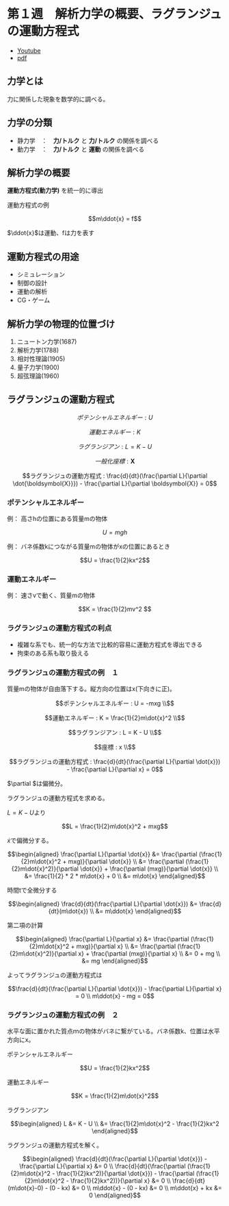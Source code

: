 # 第１週　解析力学の概要、ラグランジュの運動方程式

* [Youtube](https://www.youtube.com/watch?v=kwGFway0duQ)
* [pdf](http:/www.ritsumei.ac.jp/~uemura-m/AnalyticalMechanics/AnalyticalMechanics1stWeek.pdf)
## 力学とは

力に関係した現象を数学的に調べる。

## 力学の分類

* 静力学　：　**力/トルク** と **力/トルク** の関係を調べる
* 動力学　：　**力/トルク** と **運動** の関係を調べる

## 解析力学の概要

**運動方程式(動力学)** を統一的に導出

運動方程式の例

```math
m\ddot{x} = f
```
$\ddot{x}$は運動、fは力を表す


## 運動方程式の用途

* シミュレーション
* 制御の設計
* 運動の解析
* CG・ゲーム

## 解析力学の物理的位置づけ

1. ニュートン力学(1687)
1. 解析力学(1788)
1. 相対性理論(1905)
1. 量子力学(1900)
1. 超弦理論(1960)

## ラグランジュの運動方程式

```math
ポテンシャルエネルギー : U
```
```math
運動エネルギー : K
```
```math
ラグランジアン : L = K - U
```
```math
一般化座標 : \boldsymbol{X}
```
```math
ラグランジュの運動方程式 : \frac{d}{dt}(\frac{\partial L}{\partial \dot{\boldsymbol{X}}}) - \frac{\partial L}{\partial \boldsymbol{X}} = 0
```

### ポテンシャルエネルギー

例： 高さhの位置にある質量mの物体

```math
U = mgh
```

例： バネ係数kにつながる質量mの物体がxの位置にあるとき

```math
U = \frac{1}{2}kx^2
```

### 運動エネルギー

例： 速さvで動く、質量mの物体

```math
K = \frac{1}{2}mv^2

```

### ラグランジュの運動方程式の利点

* 複雑な系でも、統一的な方法で比較的容易に運動方程式を導出できる
* 拘束のある系も取り扱える

### ラグランジュの運動方程式の例　１

質量mの物体が自由落下する。縦方向の位置はx(下向きに正)。

```math
ポテンシャルエネルギー : U = -mxg \\
```
```math
運動エネルギー : K = \frac{1}{2}m\dot{x}^2 \\
```
```math
ラグランジアン : L = K - U \\
```
```math
座標 : x \\
```
```math
ラグランジュの運動方程式 : \frac{d}{dt}(\frac{\partial L}{\partial \dot{x}}) - \frac{\partial L}{\partial x} = 0
```

$\partial $は偏微分。

ラグランジュの運動方程式を求める。

$L = K - U$より

```math
L = \frac{1}{2}m\dot{x}^2 + mxg
```

$\dot{x}$で偏微分する。

```math
\begin{aligned}
\frac{\partial L}{\partial \dot{x}} &= \frac{\partial (\frac{1}{2}m\dot{x}^2 + mxg)}{\partial \dot{x}} \\
&= \frac{\partial (\frac{1}{2}m\dot{x}^2)}{\partial \dot{x}} + \frac{\partial (mxg)}{\partial \dot{x}} \\
&= \frac{1}{2} * 2 * m\dot{x} + 0 \\
&= m\dot{x}
\end{aligned}
```

時間tで全微分する

```math
\begin{aligned}
\frac{d}{dt}(\frac{\partial L}{\partial \dot{x}}) &= \frac{d}{dt}(m\dot{x}) \\
&= m\ddot{x}
\end{aligned}
```

第二項の計算

```math
\begin{aligned}
\frac{\partial L}{\partial x} &= \frac{\partial (\frac{1}{2}m\dot{x}^2 + mxg)}{\partial x} \\
&= \frac{\partial (\frac{1}{2}m\dot{x}^2)}{\partial x} + \frac{\partial (mxg)}{\partial x} \\
&= 0 + mg \\
&= mg
\end{aligned}
```

よってラグランジュの運動方程式は

```math
\frac{d}{dt}(\frac{\partial L}{\partial \dot{x}}) - \frac{\partial L}{\partial x} = 0
\\
m\ddot{x} - mg = 0
```

### ラグランジュの運動方程式の例　２

水平な面に置かれた質点ｍの物体がバネに繋がている。バネ係数k、位置は水平方向にx。

ポテンシャルエネルギー
```math
U = \frac{1}{2}kx^2
```
運動エネルギー
```math
K = \frac{1}{2}m\dot{x}^2
```
ラグランジアン
```math
\begin{aligned}
L &= K - U \\
&= \frac{1}{2}m\dot{x}^2 - \frac{1}{2}kx^2
\end{aligned}
```

ラグランジュの運動方程式を解く。
```math
\begin{aligned}
\frac{d}{dt}(\frac{\partial L}{\partial \dot{x}}) - \frac{\partial L}{\partial x} &= 0 \\
\frac{d}{dt}(\frac{\partial (\frac{1}{2}m\dot{x}^2 - \frac{1}{2}kx^2)}{\partial \dot{x}}) - \frac{\partial (\frac{1}{2}m\dot{x}^2 - \frac{1}{2}kx^2))}{\partial x} &= 0 \\
\frac{d}{dt}(m\dot{x}-0) -  (0 - kx) &= 0 \\
m\ddot{x} -  (0 - kx) &= 0 \\
m\ddot{x} + kx &= 0
\end{aligned}
```
